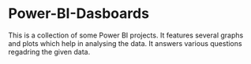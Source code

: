 # Power-BI-Dasboards
This is a collection of some Power BI projects.
It features several graphs and plots which help in analysing the data.
It answers various questions regadring the given data.
